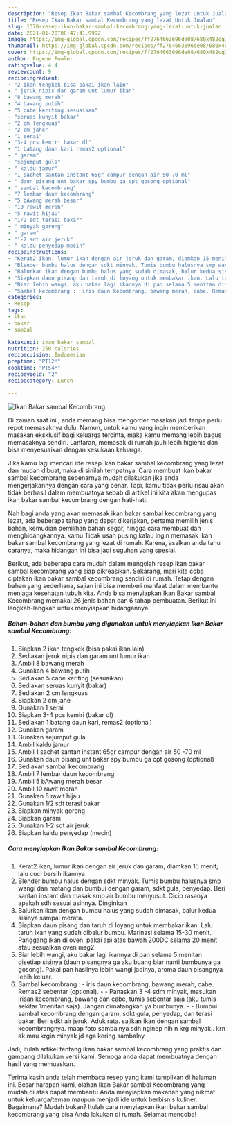 ```yaml
---
description: "Resep Ikan Bakar sambal Kecombrang yang lezat Untuk Jualan"
title: "Resep Ikan Bakar sambal Kecombrang yang lezat Untuk Jualan"
slug: 1370-resep-ikan-bakar-sambal-kecombrang-yang-lezat-untuk-jualan
date: 2021-01-20T08:47:41.999Z
image: https://img-global.cpcdn.com/recipes/ff2764663696de08/680x482cq70/ikan-bakar-sambal-kecombrang-foto-resep-utama.jpg
thumbnail: https://img-global.cpcdn.com/recipes/ff2764663696de08/680x482cq70/ikan-bakar-sambal-kecombrang-foto-resep-utama.jpg
cover: https://img-global.cpcdn.com/recipes/ff2764663696de08/680x482cq70/ikan-bakar-sambal-kecombrang-foto-resep-utama.jpg
author: Eugene Fowler
ratingvalue: 4.4
reviewcount: 9
recipeingredient:
- "2 ikan tengkek bisa pakai ikan lain"
- " jeruk nipis dan garam unt lumur ikan"
- "8 bawang merah"
- "4 bawang putih"
- "5 cabe keriting sesuaikan"
- "seruas kunyit bakar"
- "2 cm lengkuas"
- "2 cm jahe"
- "1 serai"
- "3-4 pcs kemiri bakar dl"
- "1 batang daun kari remas2 optional"
- " garam"
- "sejumput gula"
- " kaldu jamur"
- "1 sachet santan instant 65gr campur dengan air 50 70 ml"
- " daun pisang unt bakar spy bumbu ga cpt gosong optional"
- " sambal kecombrang"
- "7 lembar daun kecombrang"
- "5 bAwang merah besar"
- "10 rawit merah"
- "5 rawit hijau"
- "1/2 sdt terasi bakar"
- " minyak goreng"
- " garam"
- "1-2 sdt air jeruk"
- " kaldu penyedap mecin"
recipeinstructions:
- "Kerat2 ikan, lumur ikan dengan air jeruk dan garam, diamkan 15 menit, lalu cuci bersih ikannya"
- "Blender bumbu halus dengan sdkt minyak. Tumis bumbu halusnya smp wangi dan matang dan bumbui dengan garam, sdkt gula, penyedap. Beri santan instant dan masak smp air bumbu menyusut. Cicip rasanya apakah sdh sesuai asinnya. Dinginkan"
- "Balurkan ikan dengan bumbu halus yang sudah dimasak, balur kedua sisinya sampai merata."
- "Siapkan daun pisang dan taruh di loyang untuk membakar ikan. Lalu taruh ikan yang sudah dibalur bumbu. Marinasi selama 15-30 menit. Panggang ikan di oven, pakai api atas bawah 200DC selama 20 menit atau sesuaikan oven msg2"
- "Biar lebih wangi, aku bakar lagi ikannya di pan selama 5 menitan disetiap sisinya (daun pisangnya ga aku buang biar nanti bumbunya ga gosong). Pakai pan hasilnya lebih wangi jadinya, aroma daun pisangnya lebih keluar."
- "Sambal kecombrang :  iris daun kecombrang, bawang merah, cabe. Remas2 sebentar (optional).   Panaskan 3 -4 sdm minyak, masukan irisan kecombrang, bawang dan cabe, tumis sebentar saja (aku tumis sekitar 1menitan saja). Jangan dimatangkan ya bumbunya.   Bumbui sambal kecombrang dengan garam, sdkt gula, penyedap, dan terasi bakar. Beri sdkt air jeruk. Aduk rata. sajikan ikan dengan sambal kecombrangnya. maap foto sambalnya sdh nginep nih n krg minyak.. krn ak mau krgin minyak jd aga kering sambalny"
categories:
- Resep
tags:
- ikan
- bakar
- sambal

katakunci: ikan bakar sambal 
nutrition: 250 calories
recipecuisine: Indonesian
preptime: "PT12M"
cooktime: "PT54M"
recipeyield: "2"
recipecategory: Lunch

---
```



![Ikan Bakar sambal Kecombrang](https://img-global.cpcdn.com/recipes/ff2764663696de08/680x482cq70/ikan-bakar-sambal-kecombrang-foto-resep-utama.jpg)

Di zaman  saat ini , anda memang bisa mengorder masakan jadi tanpa perlu repot memasaknya dulu. Namun, untuk kamu yang ingin memberikan masakan eksklusif bagi keluarga tercinta, maka kamu memang lebih bagus memasaknya sendiri. Lantaran, memasak di rumah jauh lebih higienis dan bisa menyesuaikan dengan kesukaan keluarga.

Jika kamu lagi mencari ide resep ikan bakar sambal kecombrang yang lezat dan mudah dibuat,maka di sinilah tempatnya. Cara membuat ikan bakar sambal kecombrang  sebenarnya mudah dilakukan jika anda mengerjakannya dengan cara yang benar. Tapi, kamu tidak perlu risau akan tidak berhasil dalam membuatnya 
sebab di artikel ini kita akan mengupas ikan bakar sambal kecombrang dengan hati-hati.  



Nah bagi anda yang akan memasak ikan bakar sambal kecombrang yang lezat, ada beberapa tahap yang dapat dikerjakan, pertama memilih jenis bahan, kemudian pemilihan bahan segar, hingga cara membuat dan menghidangkannya. kamu Tidak usah pusing kalau ingin memasak ikan bakar sambal kecombrang yang lezat di rumah. Karena, asalkan anda  tahu caranya, maka hidangan ini bisa jadi suguhan yang spesial.

Berikut, ada beberapa cara mudah dalam mengolah resep ikan bakar sambal kecombrang yang siap dikreasikan. Sekarang, mari kita coba ciptakan ikan bakar sambal kecombrang sendiri di rumah. Tetap dengan bahan yang sederhana, sajian ini bisa memberi manfaat dalam membantu menjaga kesehatan tubuh kita. Anda bisa menyiapkan Ikan Bakar sambal Kecombrang memakai 26 jenis bahan dan 6 tahap pembuatan. Berikut ini langkah-langkah untuk menyiapkan hidangannya.

<!--inarticleads1-->

##### Bahan-bahan dan bumbu yang digunakan untuk menyiapkan Ikan Bakar sambal Kecombrang:

1. Siapkan 2 ikan tengkek (bisa pakai ikan lain)
1. Sediakan  jeruk nipis dan garam unt lumur ikan
1. Ambil 8 bawang merah
1. Gunakan 4 bawang putih
1. Sediakan 5 cabe keriting (sesuaikan)
1. Sediakan seruas kunyit (bakar)
1. Sediakan 2 cm lengkuas
1. Siapkan 2 cm jahe
1. Gunakan 1 serai
1. Siapkan 3-4 pcs kemiri (bakar dl)
1. Sediakan 1 batang daun kari, remas2 (optional)
1. Gunakan  garam
1. Gunakan sejumput gula
1. Ambil  kaldu jamur
1. Ambil 1 sachet santan instant 65gr campur dengan air 50 -70 ml
1. Gunakan  daun pisang unt bakar spy bumbu ga cpt gosong (optional)
1. Sediakan  sambal kecombrang
1. Ambil 7 lembar daun kecombrang
1. Ambil 5 bAwang merah besar
1. Ambil 10 rawit merah
1. Gunakan 5 rawit hijau
1. Gunakan 1/2 sdt terasi bakar
1. Siapkan  minyak goreng
1. Siapkan  garam
1. Gunakan 1-2 sdt air jeruk
1. Siapkan  kaldu penyedap (mecin)




<!--inarticleads2-->

##### Cara menyiapkan Ikan Bakar sambal Kecombrang:

1. Kerat2 ikan, lumur ikan dengan air jeruk dan garam, diamkan 15 menit, lalu cuci bersih ikannya
1. Blender bumbu halus dengan sdkt minyak. Tumis bumbu halusnya smp wangi dan matang dan bumbui dengan garam, sdkt gula, penyedap. Beri santan instant dan masak smp air bumbu menyusut. Cicip rasanya apakah sdh sesuai asinnya. Dinginkan
1. Balurkan ikan dengan bumbu halus yang sudah dimasak, balur kedua sisinya sampai merata.
1. Siapkan daun pisang dan taruh di loyang untuk membakar ikan. Lalu taruh ikan yang sudah dibalur bumbu. Marinasi selama 15-30 menit. Panggang ikan di oven, pakai api atas bawah 200DC selama 20 menit atau sesuaikan oven msg2
1. Biar lebih wangi, aku bakar lagi ikannya di pan selama 5 menitan disetiap sisinya (daun pisangnya ga aku buang biar nanti bumbunya ga gosong). Pakai pan hasilnya lebih wangi jadinya, aroma daun pisangnya lebih keluar.
1. Sambal kecombrang :  - iris daun kecombrang, bawang merah, cabe. Remas2 sebentar (optional).  -  - Panaskan 3 -4 sdm minyak, masukan irisan kecombrang, bawang dan cabe, tumis sebentar saja (aku tumis sekitar 1menitan saja). Jangan dimatangkan ya bumbunya.  -  - Bumbui sambal kecombrang dengan garam, sdkt gula, penyedap, dan terasi bakar. Beri sdkt air jeruk. Aduk rata. sajikan ikan dengan sambal kecombrangnya. maap foto sambalnya sdh nginep nih n krg minyak.. krn ak mau krgin minyak jd aga kering sambalny




Jadi, itulah artikel tentang  ikan bakar sambal kecombrang  yang praktis dan gampang dilakukan versi kami. Semoga anda dapat membuatnya dengan hasil yang memuaskan. 

Terima kasih anda telah membaca resep yang kami tampilkan di halaman ini. Besar harapan kami, olahan  Ikan Bakar sambal Kecombrang yang mudah di atas dapat membantu Anda menyiapkan makanan yang nikmat untuk keluarga/teman maupun menjadi ide untuk berbisnis kuliner. Bagaimana? Mudah bukan? Itulah cara menyiapkan ikan bakar sambal kecombrang yang bisa Anda lakukan di rumah. Selamat mencoba!

